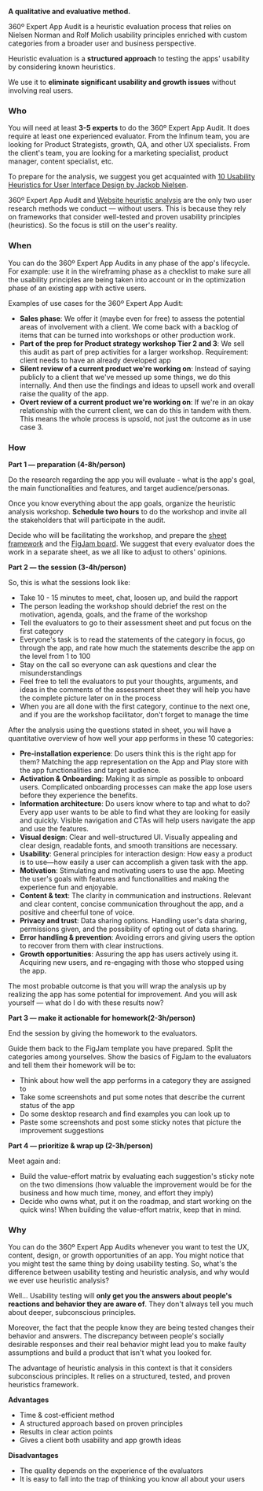 **A qualitative and evaluative method.**

360º Expert App Audit is a heuristic evaluation process that relies on Nielsen Norman and Rolf Molich usability principles enriched with custom categories from a broader user and business perspective. 

Heuristic evaluation is a **structured approach** to testing the apps' usability by considering known heuristics.

We use it to **eliminate significant usability and growth issues** without involving real users.

### Who
You will need at least **3-5 experts** to do the 360º Expert App Audit. It does require at least one experienced evaluator. From the Infinum team, you are looking for Product Strategists, growth, QA, and other UX specialists. From the client's team, you are looking for a marketing specialist, product manager, content specialist, etc. 

To prepare for the analysis, we suggest you get acquainted with [10 Usability Heuristics for User Interface Design by Jackob Nielsen](https://www.nngroup.com/articles/ten-usability-heuristics/).

360º Expert App Audit and [Website heuristic analysis](https://infinum.com/handbook/design/research/evaluative-research/heuristic-web-analysis) are the only two user research methods we conduct — without users. This is because they rely on frameworks that consider well-tested and proven usability principles (heuristics). So the focus is still on the user's reality.


### When
You can do the 360º Expert App Audits in any phase of the app's lifecycle. For example: use it in the wireframing phase as a checklist to make sure all the usability principles are being taken into account or in the optimization phase of an existing app with active users. 

Examples of use cases for the 360º Expert App Audit:

- **Sales phase**: We offer it (maybe even for free) to assess the potential areas of involvement with a client. We come back with a backlog of items that can be turned into workshops or other production work.
- **Part of the prep for Product strategy workshop Tier 2 and 3**: We sell this audit as part of prep activities for a larger workshop. Requirement: client needs to have an already developed app
- **Silent review of a current product we're working on**: Instead of saying publicly to a client that we've messed up some things, we do this internally. And then use the findings and ideas to upsell work and overall raise the quality of the app.
- **Overt review of a current product we're working on**: If we're in an okay relationship with the current client, we can do this in tandem with them. This means the whole process is upsold, not just the outcome as in use case 3.

### How
**Part 1 — preparation (4-8h/person)**

Do the research regarding the app you will evaluate - what is the app's goal, the main functionalities and features, and target audience/personas.

Once you know everything about the app goals, organize the heuristic analysis workshop. **Schedule two hours** to do the workshop and invite all the stakeholders that will participate in the audit.

Decide who will be facilitating the workshop, and prepare the [sheet framework](https://docs.google.com/spreadsheets/d/1jbGz84pceQsj1HJbdb8a6KEnNmYF9RZ2kW-LtyHFoJI/edit?usp=sharing) and the [FigJam board](https://www.figma.com/file/ZVtWe4YgVJisANqqx4pE8c/360%C2%BA-Expert-App-Audit?node-id=0%3A1). We suggest that every evaluator does the work in a separate sheet, as we all like to adjust to others' opinions.


**Part 2 — the session (3-4h/person)**

So, this is what the sessions look like:

- Take 10 - 15 minutes to meet, chat, loosen up, and build the rapport
- The person leading the workshop should debrief the rest on the motivation, agenda, goals, and the frame of the workshop
- Tell the evaluators to go to their assessment sheet and put focus on the first category 
- Everyone's task is to read the statements of the category in focus, go through the app, and rate how much the statements describe the app on the level from 1 to 100
- Stay on the call so everyone can ask questions and clear the misunderstandings
- Feel free to tell the evaluators to put your thoughts, arguments, and ideas in the comments of the assessment sheet they will help you have the complete picture later on in the process
- When you are all done with the first category, continue to the next one, and if you are the workshop facilitator, don't forget to manage the time


After the analysis using the questions stated in sheet, you will have a quantitative overview of how well your app performs in these 10 categories:

- **Pre-installation experience**: Do users think this is the right app for them? Matching the app representation on the App and Play store with the app functionalities and target audience.
- **Activation & Onboarding**: Making it as simple as possible to onboard users. Complicated onboarding processes can make the app lose users before they experience the benefits.
- **Information architecture**: Do users know where to tap and what to do? Every app user wants to be able to find what they are looking for easily and quickly. Visible navigation and CTAs will help users navigate the app and use the features. 
- **Visual design**: Clear and well-structured UI. Visually appealing and clear design, readable fonts, and smooth transitions are necessary. 
- **Usability**: General principles for interaction design: How easy a product is to use—how easily a user can accomplish a given task with the app.
- **Motivation**: Stimulating and motivating users to use the app. Meeting the user's goals with features and functionalities and making the experience fun and enjoyable.
- **Content & text**: The clarity in communication and instructions. Relevant and clear content, concise communication throughout the app, and a positive and cheerful tone of voice.
- **Privacy and trust**: Data sharing options. Handling user's data sharing, permissions given, and the possibility of opting out of data sharing.
- **Error handling & prevention**: Avoiding errors and giving users the option to recover from them with clear instructions.
- **Growth opportunities**: Assuring the app has users actively using it. Acquiring new users, and re-engaging with those who stopped using the app.

The most probable outcome is that you will wrap the analysis up by realizing the app has some potential for improvement. And you will ask yourself — what do I do with these results now?


**Part 3 — make it actionable for homework(2-3h/person)**

End the session by giving the homework to the evaluators. 

Guide them back to the FigJam template you have prepared. Split the categories among yourselves. Show the basics of FigJam to the evaluators and tell them their homework will be to:

- Think about how well the app performs in a category they are assigned to
- Take some screenshots and put some notes that describe the current status of the app
- Do some desktop research and find examples you can look up to
- Paste some screenshots and post some sticky notes that picture the improvement suggestions


**Part 4 — prioritize & wrap up (2-3h/person)**

Meet again and:

- Build the value-effort matrix by evaluating each suggestion's sticky note on the two dimensions (how valuable the improvement would be for the business and how much time, money, and effort they imply)
- Decide who owns what, put it on the roadmap, and start working on the quick wins! When building the value-effort matrix, keep that in mind.


### Why
You can do the 360º Expert App Audits whenever you want to test the UX, content, design, or growth opportunities of an app. You might notice that you might test the same thing by doing usability testing. So, what's the difference between usability testing and heuristic analysis, and why would we ever use heuristic analysis?

Well... Usability testing will **only get you the answers about people's reactions and behavior they are aware of**. They don't always tell you much about deeper, subconscious principles.

Moreover, the fact that the people know they are being tested changes their behavior and answers. The discrepancy between people's socially desirable responses and their real behavior might lead you to make faulty assumptions and build a product that isn't what you looked for.

The advantage of heuristic analysis in this context is that it considers subconscious principles. It relies on a structured, tested, and proven heuristics framework.

**Advantages**

- Time & cost-efficient method
- A structured approach based on proven principles
- Results in clear action points
- Gives a client both usability and app growth ideas

**Disadvantages**

- The quality depends on the experience of the evaluators
- It is easy to fall into the trap of thinking you know all about your users
